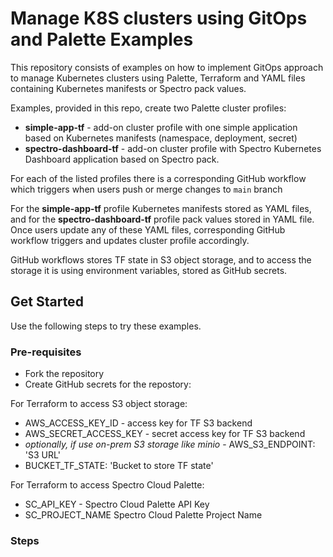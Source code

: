 # Manage K8S clusters using GitOps and Palette Examples

This repository consists of examples on how to implement GitOps approach to manage Kubernetes clusters using Palette, Terraform and YAML files containing Kubernetes manifests or Spectro pack values. 

Examples, provided in this repo, create two Palette cluster profiles:
* **simple-app-tf** - add-on cluster profile with one simple application based on Kubernetes manifests (namespace, deployment, secret)
* **spectro-dashboard-tf** - add-on cluster profile with Spectro Kubernetes Dashboard application based on Spectro pack.

For each of the listed profiles there is a corresponding GitHub workflow which triggers when users push or merge changes to `main` branch

For the **simple-app-tf** profile Kubernetes manifests stored as YAML files, and for the **spectro-dashboard-tf** profile pack values stored in YAML file. Once users update any of these YAML files, corresponding GitHub workflow triggers and updates cluster profile accordingly.

GitHub workflows stores TF state in S3 object storage, and to access the storage it is using environment variables, stored as GitHub secrets.

## Get Started

Use the following steps to try these examples.

### Pre-requisites

* Fork the repository
* Create GitHub secrets for the repostory:

For Terraform to access S3 object storage:

* AWS_ACCESS_KEY_ID - access key for TF S3 backend
* AWS_SECRET_ACCESS_KEY - secret access key for TF S3 backend
* *optionally, if use on-prem S3 storage like minio* - AWS_S3_ENDPOINT: 'S3 URL'
* BUCKET_TF_STATE: 'Bucket to store TF state'

For Terraform to access Spectro Cloud Palette:

* SC_API_KEY - Spectro Cloud Palette API Key
* SC_PROJECT_NAME Spectro Cloud Palette Project Name

### Steps


